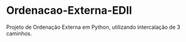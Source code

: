 # Ordenacao-Externa-EDII
Projeto de Ordenação Externa em Python, utilizando intercalação de 3 caminhos.
